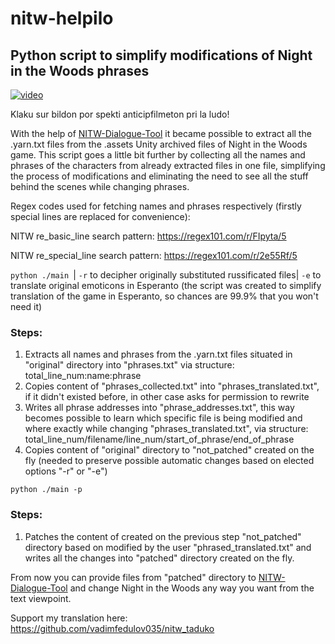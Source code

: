 # nitw-helpilo
## Python script to simplify modifications of Night in the Woods phrases

[![video](https://github.com/vadimfedulov035/nitw-helpilo/raw/main/cover.png)](https://www.youtube.com/watch?v=u17kM8oSz3k)

Klaku sur bildon por spekti anticipfilmeton pri la ludo!

With the help of [NITW-Dialogue-Tool](https://github.com/emberimp/NITW-Dialogue-Tool) it became possible to extract all the .yarn.txt files from the .assets Unity archived files of Night in the Woods game. This script goes a little bit further by collecting all the names and phrases of the characters from already extracted files in one file, simplifying the process of modifications and eliminating the need to see all the stuff behind the scenes while changing phrases.

Regex codes used for fetching names and phrases respectively (firstly special lines are replaced for convenience):

NITW re_basic_line search pattern: https://regex101.com/r/FIpyta/5

NITW re_special_line search pattern: https://regex101.com/r/2e55Rf/5

`python ./main `| `-r` to decipher originally substituted russificated files| `-e` to translate original emoticons in Esperanto (the script was created to simplify translation of the game in Esperanto, so chances are 99.9% that you won't need it)

### Steps:
1) Extracts all names and phrases from the .yarn.txt files situated in "original" directory into "phrases.txt" via structure: total_line_num:name:phrase
2) Copies content of "phrases_collected.txt" into "phrases_translated.txt", if it didn't existed before, in other case asks for permission to rewrite
3) Writes all phrase addresses into "phrase_addresses.txt", this way becomes possible to learn which specific file is being modified and where exactly while changing "phrases_translated.txt", via structure: total_line_num/filename/line_num/start_of_phrase/end_of_phrase
4) Copies content of "original" directory to "not_patched" created on the fly (needed to preserve possible automatic changes based on elected options "-r" or "-e")

`python ./main -p`

### Steps:
1) Patches the content of created on the previous step "not_patched" directory based on modified by the user "phrased_translated.txt" and writes all the changes into "patched" directory created on the fly.

From now you can provide files from "patched" directory to [NITW-Dialogue-Tool](https://github.com/emberimp/NITW-Dialogue-Tool) and change Night in the Woods any way you want from the text viewpoint.

Support my translation here:
https://github.com/vadimfedulov035/nitw_taduko
